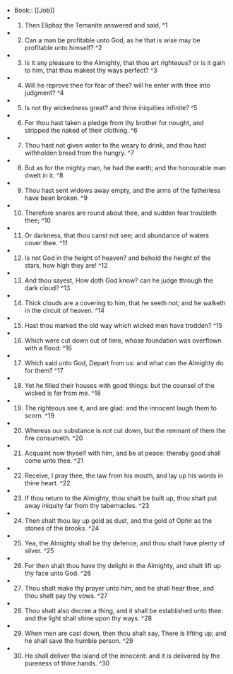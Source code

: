 - Book:: [[Job]]
- 1. Then Eliphaz the Temanite answered and said, ^1
- 2. Can a man be profitable unto God, as he that is wise may be profitable unto himself? ^2
- 3. Is it any pleasure to the Almighty, that thou art righteous? or is it gain to him, that thou makest thy ways perfect? ^3
- 4. Will he reprove thee for fear of thee? will he enter with thee into judgment? ^4
- 5. Is not thy wickedness great? and thine iniquities infinite? ^5
- 6. For thou hast taken a pledge from thy brother for nought, and stripped the naked of their clothing. ^6
- 7. Thou hast not given water to the weary to drink, and thou hast withholden bread from the hungry. ^7
- 8. But as for the mighty man, he had the earth; and the honourable man dwelt in it. ^8
- 9. Thou hast sent widows away empty, and the arms of the fatherless have been broken. ^9
- 10. Therefore snares are round about thee, and sudden fear troubleth thee; ^10
- 11. Or darkness, that thou canst not see; and abundance of waters cover thee. ^11
- 12. Is not God in the height of heaven? and behold the height of the stars, how high they are! ^12
- 13. And thou sayest, How doth God know? can he judge through the dark cloud? ^13
- 14. Thick clouds are a covering to him, that he seeth not; and he walketh in the circuit of heaven. ^14
- 15. Hast thou marked the old way which wicked men have trodden? ^15
- 16. Which were cut down out of time, whose foundation was overflown with a flood: ^16
- 17. Which said unto God, Depart from us: and what can the Almighty do for them? ^17
- 18. Yet he filled their houses with good things: but the counsel of the wicked is far from me. ^18
- 19. The righteous see it, and are glad: and the innocent laugh them to scorn. ^19
- 20. Whereas our substance is not cut down, but the remnant of them the fire consumeth. ^20
- 21. Acquaint now thyself with him, and be at peace: thereby good shall come unto thee. ^21
- 22. Receive, I pray thee, the law from his mouth, and lay up his words in thine heart. ^22
- 23. If thou return to the Almighty, thou shalt be built up, thou shalt put away iniquity far from thy tabernacles. ^23
- 24. Then shalt thou lay up gold as dust, and the gold of Ophir as the stones of the brooks. ^24
- 25. Yea, the Almighty shall be thy defence, and thou shalt have plenty of silver. ^25
- 26. For then shalt thou have thy delight in the Almighty, and shalt lift up thy face unto God. ^26
- 27. Thou shalt make thy prayer unto him, and he shall hear thee, and thou shalt pay thy vows. ^27
- 28. Thou shalt also decree a thing, and it shall be established unto thee: and the light shall shine upon thy ways. ^28
- 29. When men are cast down, then thou shalt say, There is lifting up; and he shall save the humble person. ^29
- 30. He shall deliver the island of the innocent: and it is delivered by the pureness of thine hands. ^30
